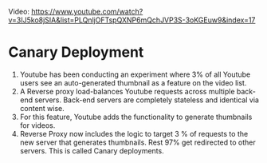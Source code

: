 Video: https://www.youtube.com/watch?v=3IJ5ko8jSIA&list=PLQnljOFTspQXNP6mQchJVP3S-3oKGEuw9&index=17

# Canary Deployment

1. Youtube has been conducting an experiment where 3% of all Youtube users see an auto-generated thumbnail as a feature on the video list. 
2. A Reverse proxy load-balances Youtube requests across multiple back-end servers. Back-end servers are completely stateless and identical via content wise.
3. For this feature, Youtube adds the functionality to generate thumbnails for videos.
4. Reverse Proxy now includes the logic to target 3 % of requests to the new server that generates thumbnails. Rest 97% get redirected to other servers. This is called Canary deployments.